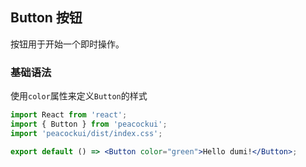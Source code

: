 ## Button 按钮

按钮用于开始一个即时操作。

### 基础语法

使用`color`属性来定义`Button`的样式

```jsx
import React from 'react';
import { Button } from 'peacockui';
import 'peacockui/dist/index.css';

export default () => <Button color="green">Hello dumi!</Button>;
```
